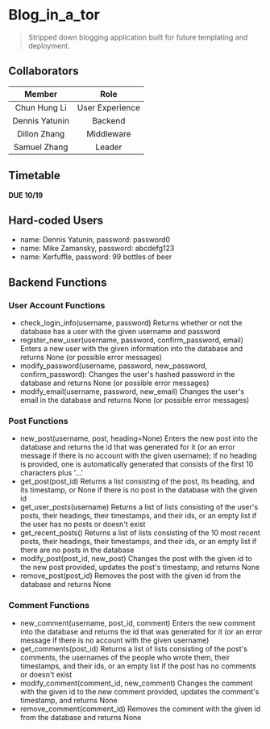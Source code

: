 # Blog_in_a_tor

> Stripped down blogging application built for future templating and deployment.

## Collaborators
|   **Member**   |        **Role**       |
|:--------------:|:---------------------:|
|Chun Hung Li    | User Experience       |
|Dennis Yatunin  | Backend               |
|Dillon Zhang    | Middleware            |
|Samuel Zhang    | Leader                |

## Timetable

**DUE 10/19**

## Hard-coded Users
- name: Dennis Yatunin, password: password0
- name: Mike Zamansky, password: abcdefg123
- name: Kerfuffle, password: 99 bottles of beer

## Backend Functions
### User Account Functions
- check_login_info(username, password)
Returns whether or not the database has a user with the given username and password
- register_new_user(username, password, confirm_password, email)
Enters a new user with the given information into the database and returns None (or possible error messages)
- modify_password(username, password, new_password, confirm_password):
Changes the user's hashed password in the database and returns None (or possible error messages)
- modify_email(username, password, new_email)
Changes the user's email in the database and returns None (or possible error messages)

### Post Functions
- new_post(username, post, heading=None)
Enters the new post into the database and returns the id that was generated for it (or an error message if there is no account with the given username); if no heading is provided, one is automatically generated that consists of the first 10 characters plus '...'
- get_post(post_id)
Returns a list consisting of the post, its heading, and its timestamp, or None if there is no post in the database with the given id
- get_user_posts(username)
Returns a list of lists consisting of the user's posts, their headings, their timestamps, and their ids, or an empty list if the user has no posts or doesn't exist
- get_recent_posts()
Returns a list of lists consisting of the 10 most recent posts, their headings, their timestamps, and their ids, or an empty list if there are no posts in the database
- modify_post(post_id, new_post)
Changes the post with the given id to the new post provided, updates the post's timestamp, and returns None
- remove_post(post_id)
Removes the post with the given id from the database and returns None

### Comment Functions
- new_comment(username, post_id, comment)
Enters the new comment into the database and returns the id that was generated for it (or an error message if there is no account with the given username)
- get_comments(post_id)
Returns a list of lists consisting of the post's comments, the usernames of the people who wrote them, their timestamps, and their ids, or an empty list if the post has no comments or doesn't exist
- modify_comment(comment_id, new_comment)
Changes the comment with the given id to the new comment provided, updates the comment's timestamp, and returns None
- remove_comment(comment_id)
Removes the comment with the given id from the database and returns None
